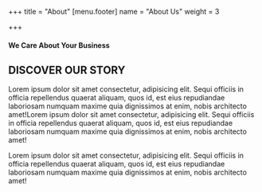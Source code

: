 +++
title = "About"
[menu.footer]
name = "About Us"
weight = 3

+++
#### We Care About Your Business

## DISCOVER OUR STORY

Lorem ipsum dolor sit amet consectetur, adipisicing elit. Sequi officiis in officia repellendus quaerat aliquam, quos id, est eius repudiandae laboriosam numquam maxime quia dignissimos at enim, nobis architecto amet!Lorem ipsum dolor sit amet consectetur, adipisicing elit. Sequi officiis in officia repellendus quaerat aliquam, quos id, est eius repudiandae laboriosam numquam maxime quia dignissimos at enim, nobis architecto amet!

Lorem ipsum dolor sit amet consectetur, adipisicing elit. Sequi officiis in officia repellendus quaerat aliquam, quos id, est eius repudiandae laboriosam numquam maxime quia dignissimos at enim, nobis architecto amet!